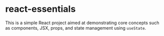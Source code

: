 # react-essentials
This is a simple React project aimed at demonstrating core concepts such as components, JSX, props, and state management using `useState`.
